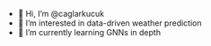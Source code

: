 - 👋 Hi, I’m @caglarkucuk
- 👀 I’m interested in data-driven weather prediction
- 🌱 I’m currently learning GNNs in depth

<!---
caglarkucuk/caglarkucuk is a ✨ special ✨ repository because its `README.md` (this file) appears on your GitHub profile.
You can click the Preview link to take a look at your changes.
--->
